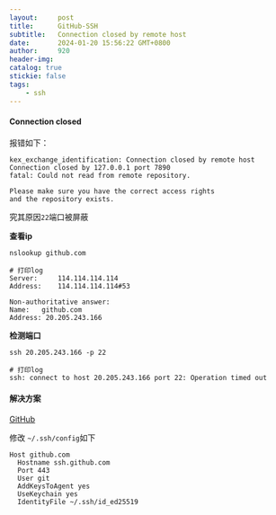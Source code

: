 ```yaml
---
layout:     post
title:      GitHub-SSH
subtitle:   Connection closed by remote host
date:       2024-01-20 15:56:22 GMT+0800
author:     920
header-img: 
catalog: true
stickie: false
tags:
    - ssh
---
```



#### Connection closed


报错如下：

```
kex_exchange_identification: Connection closed by remote host
Connection closed by 127.0.0.1 port 7890
fatal: Could not read from remote repository.

Please make sure you have the correct access rights
and the repository exists.
```


究其原因`22`端口被屏蔽

**查看ip**

```
nslookup github.com

# 打印log
Server:     114.114.114.114
Address:    114.114.114.114#53

Non-authoritative answer:
Name:   github.com
Address: 20.205.243.166
```

**检测端口**

```
ssh 20.205.243.166 -p 22

# 打印log
ssh: connect to host 20.205.243.166 port 22: Operation timed out
```

#### 解决方案

[GitHub](https://docs.github.com/zh/authentication/troubleshooting-ssh/using-ssh-over-the-https-port)

修改 `~/.ssh/config`如下

```
Host github.com
  Hostname ssh.github.com
  Port 443
  User git
  AddKeysToAgent yes
  UseKeychain yes
  IdentityFile ~/.ssh/id_ed25519
```




